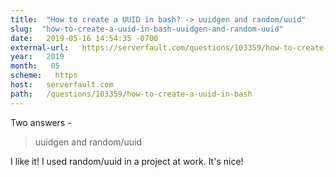 ```yaml
---
title:  "How to create a UUID in bash? -> uuidgen and random/uuid" 
slug:  "how-to-create-a-uuid-in-bash-uuidgen-and-random-uuid" 
date:   2019-05-16 14:54:35 -0700 
external-url:   https://serverfault.com/questions/103359/how-to-create-a-uuid-in-bash 
year:   2019 
month:   05 
scheme:   https 
host:   serverfault.com 
path:   /questions/103359/how-to-create-a-uuid-in-bash 
---
```


Two answers - 
> uuidgen
and
> random/uuid

I like it! I used random/uuid in a project at work. It's nice!